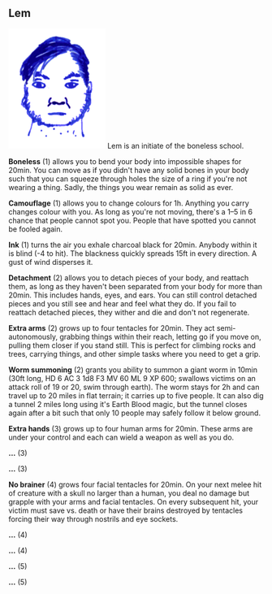 ## Lem

![Lem](Lem.png)
Lem is an initiate of the boneless school.


**Boneless** (1) allows you to bend your body into impossible shapes
for 20min. You can move as if you didn't have any solid bones in your
body such that you can squeeze through holes the size of a ring if
you're not wearing a thing. Sadly, the things you wear remain as solid
as ever.

**Camouflage** (1) allows you to change colours for 1h. Anything you
carry changes colour with you. As long as you're not moving, there's a
1–5 in 6 chance that people cannot spot you. People that have spotted
you cannot be fooled again.

**Ink** (1) turns the air you exhale charcoal black for 20min. Anybody
within it is blind (-4 to hit). The blackness quickly spreads 15ft in
every direction. A gust of wind disperses it.

**Detachment** (2) allows you to detach pieces of your body, and
reattach them, as long as they haven't been separated from your body
for more than 20min. This includes hands, eyes, and ears. You can
still control detached pieces and you still see and hear and feel what
they do. If you fail to reattach detached pieces, they wither and die
and don't not regenerate.

**Extra arms** (2) grows up to four tentacles for 20min. They act
semi-autonomously, grabbing things within their reach, letting go if
you move on, pulling them closer if you stand still. This is perfect
for climbing rocks and trees, carrying things, and other simple tasks
where you need to get a grip.

**Worm summoning** (2) grants you ability to summon a giant worm in
10min (30ft long, HD 6 AC 3 1d8 F3 MV 60 ML 9 XP 600; swallows victims
on an attack roll of 19 or 20, swim through earth). The worm stays for
2h and can travel up to 20 miles in flat terrain; it carries up to
five people. It can also dig a tunnel 2 miles long using it's Earth
Blood magic, but the tunnel closes again after a bit such that only 10
people may safely follow it below ground.

**Extra hands** (3) grows up to four human arms for 20min. These arms
are under your control and each can wield a weapon as well as you do.

**...** (3)

**...** (3)

**No brainer** (4) grows four facial tentacles for 20min. On your next
melee hit of creature with a skull no larger than a human, you deal no
damage but grapple with your arms and facial tentacles. On every
subsequent hit, your victim must save vs. death or have their brains
destroyed by tentacles forcing their way through nostrils and eye
sockets.

**...** (4)

**...** (4)

**...** (5)

**...** (5)
